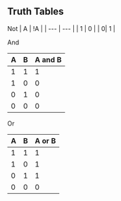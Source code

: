 
## Truth Tables

Not
| A | !A |
| --- | --- |
| 1 | 0 |
| 0| 1 | 

And

| A | B | A and B |
|---|---| ------- |
| 1 | 1 | 1 | 
| 1 | 0 | 0 |
| 0 | 1 | 0 |
| 0 | 0 | 0 |
 
 Or
 
 | A | B | A or B |
|---|---| ------- |
| 1 | 1 | 1 | 
| 1 | 0 | 1 |
| 0 | 1 | 1 |
| 0 | 0 | 0 |
 
